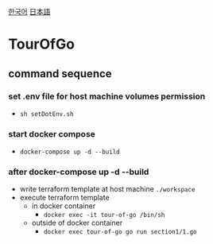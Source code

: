 [한국어](README.kr.md)
[日本語](README.jp.md)
# TourOfGo

## command sequence
### set .env file for host machine volumes permission
- `sh setDotEnv.sh`

### start docker compose
- `docker-compose up -d --build`

### after docker-compose up -d --build
- write terraform template at host machine `./workspace`
- execute terraform template 
  - in docker container
    - `docker exec -it tour-of-go /bin/sh`
  - outside of docker container
    - `docker exec tour-of-go go run section1/1.go`